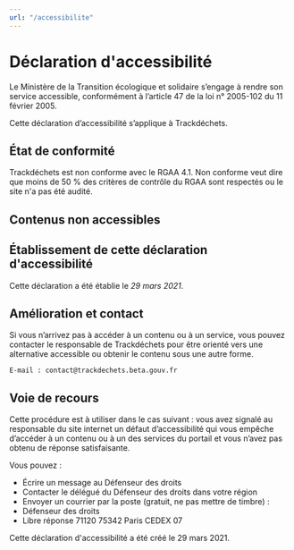 ```yaml
---
url: "/accessibilite"
---
```



# Déclaration d'accessibilité

Le Ministère de la Transition écologique et solidaire s’engage à rendre son service accessible, conformément à l’article 47 de la loi n° 2005-102 du 11 février 2005.

Cette déclaration d’accessibilité s’applique à Trackdéchets.

## État de conformité

Trackdéchets est non conforme avec le RGAA 4.1. Non conforme veut dire que moins de 50 % des critères de contrôle du RGAA sont respectés ou le site n'a pas été audité.

## Contenus non accessibles

## Établissement de cette déclaration d'accessibilité

Cette déclaration a été établie le *29 mars 2021*.

## Amélioration et contact

Si vous n’arrivez pas à accéder à un contenu ou à un service, vous pouvez contacter le responsable de Trackdéchets pour être orienté vers une alternative accessible ou obtenir le contenu sous une autre forme.

    E-mail : contact@trackdechets.beta.gouv.fr

## Voie de recours

Cette procédure est à utiliser dans le cas suivant : vous avez signalé au responsable du site internet un défaut d’accessibilité qui vous empêche d’accéder à un contenu ou à un des services du portail et vous n’avez pas obtenu de réponse satisfaisante.

Vous pouvez :

* Écrire un message au Défenseur des droits
* Contacter le délégué du Défenseur des droits dans votre région
* Envoyer un courrier par la poste (gratuit, ne pas mettre de timbre) :
* Défenseur des droits
* Libre réponse 71120 75342 Paris CEDEX 07


Cette déclaration d'accessibilité a été créé le 29 mars 2021.
